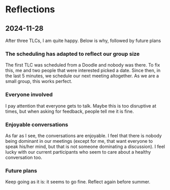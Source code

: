 # Reflections

## 2024-11-28

After three TLCs, I am quite happy.
Below is why, followed by future plans

### The scheduling has adapted to reflect our group size

The first TLC was scheduled from a Doodle
and nobody was there.
To fix this, me and two people that were interested
picked a date.
Since then, in the last 5 minutes, we schedule our next meeting
altogether. As we are a small group, this works perfect.

### Everyone involved

I pay attention that everyone gets to talk.
Maybe this is too disruptive at times,
but when asking for feedback, people
tell me it is fine.

### Enjoyable conversations

As far as I see, the conversations are enjoyable.
I feel that there is nobody being dominant in our
meetings (except for me, that want everyone to speak his/her
mind, but that is not someone dominating a discussion). 
I feel lucky with our current participants who
seem to care about a healthy conversation too.

### Future plans

Keep going as it is: it seems to go fine.
Reflect again before summer.
